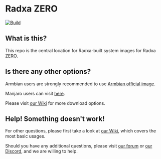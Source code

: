 # Radxa ZERO
[![Build](https://github.com/radxa-build/radxa-zero/workflows/Build/badge.svg)](https://github.com/radxa-build/radxa-zero/actions/workflows/build.yml)

## What is this?

This repo is the central location for Radxa-built system images for Radxa ZERO.

## Is there any other options?

Armbian users are strongly recommended to use [Armbian official image](https://www.armbian.com/radxa-zero/).

Manjaro users can visit [here](https://github.com/manjaro-arm/radxa-zero-images).

Please visit [our Wiki](https://wiki.radxa.com/Zero/downloads) for more download options.

## Help! Something doesn't work!

For other questions, please first take a look at [our Wiki](https://wiki.radxa.com/Zero), which covers the most basic usages.

Should you have any additional questions, please visit [our forum](https://forum.radxa.com/) or [our Discord](https://rock.sh/go), and we are willing to help.

